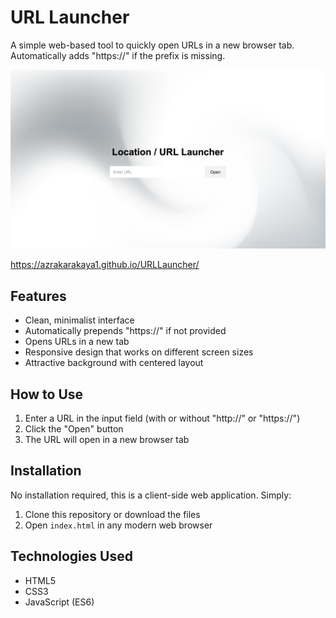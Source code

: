 # URL Launcher

A simple web-based tool to quickly open URLs in a new browser tab. Automatically adds "https://" if the prefix is missing.

![URL Launcher Preview](screenshot.png)

https://azrakarakaya1.github.io/URLLauncher/

## Features

- Clean, minimalist interface
- Automatically prepends "https://" if not provided
- Opens URLs in a new tab
- Responsive design that works on different screen sizes
- Attractive background with centered layout

## How to Use

1. Enter a URL in the input field (with or without "http://" or "https://")
2. Click the "Open" button
3. The URL will open in a new browser tab

## Installation

No installation required, this is a client-side web application. Simply:

1. Clone this repository or download the files
2. Open `index.html` in any modern web browser

## Technologies Used

- HTML5
- CSS3
- JavaScript (ES6)
